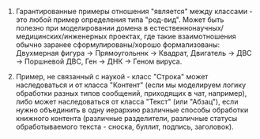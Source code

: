 1. Гарантированные примеры отношения "является" между классами - это любой пример определения типа "род-вид". Может быть полезно при моделировании домена в естественнонаучных/медицинских/инженерных проектах,
  где такие взаимотношения обычно заранее сформулированы/хорошо формализованы: Двухмерная фигура -> Прямоугольннк -> Квадрат, Двигатель -> ДВС -> Поршневой ДВС, Ген -> ДНК -> Геном вируса.

2. Пример, не связанный с наукой - класс "Строка" может наследоваться и от класса "Контент" (если мы моделируем логику обработки разных типов сообщений, приходящих в чат, например), либо может наследоваться от класса "Текст"
(или "Абзац"), если нужно объединить в одну иерархию различные способы обработки книжного контента (различные разделители, различные статусы обработываемого текста - сноска, буллит, подпись, заголовок).
